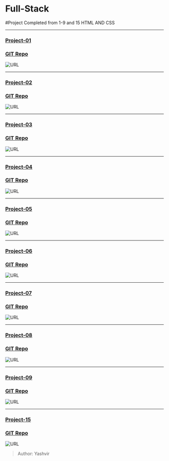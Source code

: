 # Full-Stack

#Project Completed  from 1-9 and 15 HTML AND CSS


***
### [Project-01](https://yashvir-htmlcss-project1.netlify.app/)
### [GIT Repo](https://github.com/SveerPal/Full-Stack-HTML-CSS-Project-01)
![URL](https://yashvir-htmlcss-project1.netlify.app/yashvir-htmlcss-project1-netlify-app-2022-07-28-06_28_08.png)
***
### [Project-02](https://yashvir-htmlcss-project2.netlify.app/)
### [GIT Repo](https://github.com/SveerPal/Full-Stack-HTML-CSS-Project-02)
![URL](https://yashvir-htmlcss-project2.netlify.app/screencapture-yashvir-htmlcss-project2-netlify-app-2022-07-29-21_15_48.png)
***
### [Project-03](https://yashvir-htmlcss-project3.netlify.app/)
### [GIT Repo](https://github.com/SveerPal/Full-Stack-HTML-CSS-Project-03)
![URL](https://yashvir-htmlcss-project3.netlify.app/screencapture-yashvir-htmlcss-project3-netlify-app-2022-07-29-21_15_17.png)
***
### [Project-04](https://yashvir-htmlcss-project4.netlify.app/)
### [GIT Repo](https://github.com/SveerPal/Full-Stack-HTML-CSS-Project-04)
![URL](https://yashvir-htmlcss-project4.netlify.app/screencapture-yashvir-htmlcss-project4-netlify-app-2022-07-29-21_15_00.png)
***
### [Project-05](https://yashvir-htmlcss-project5.netlify.app/)
### [GIT Repo](https://github.com/SveerPal/Full-Stack-HTML-CSS-Project-05)
![URL](https://yashvir-htmlcss-project5.netlify.app/screencapture-yashvir-htmlcss-project5-netlify-app-2022-07-29-21_14_42.png)
***
### [Project-06](https://yashvir-htmlcss-project6.netlify.app/)
### [GIT Repo](https://github.com/SveerPal/Full-Stack-HTML-CSS-Project-06)
![URL](https://yashvir-htmlcss-project6.netlify.app/screencapture-yashvir-htmlcss-project6-netlify-app-2022-07-29-21_14_31.png)
***
### [Project-07](https://yashvir-htmlcss-project7.netlify.app/)
### [GIT Repo](https://github.com/SveerPal/Full-Stack-HTML-CSS-Project-07)
![URL](https://yashvir-htmlcss-project7.netlify.app/screencapture-yashvir-htmlcss-project7-netlify-app-2022-07-29-21_14_17.png)
***
### [Project-08](https://yashvir-htmlcss-project8.netlify.app/)
### [GIT Repo](https://github.com/SveerPal/Full-Stack-HTML-CSS-Project-08)
![URL]( https://yashvir-htmlcss-project8.netlify.app/screencapture-yashvir-htmlcss-project8-netlify-app-2022-07-29-21_09_47.png)
***
### [Project-09](https://yashvir-htmlcss-project9.vercel.app/)
### [GIT Repo]( https://github.com/SveerPal/Full-Stack-HTML-CSS-Project-09)
![URL](https://yashvir-htmlcss-project9.vercel.app/screencapture-yashvir-htmlcss-project9-vercel-app-2022-07-29-22_58_55.png)
***
### [Project-15](https://yashvir-htmlcss-project15.vercel.app/)
### [GIT Repo](https://github.com/SveerPal/Full-Stack-HTML-CSS-Project-15)
![URL](https://yashvir-htmlcss-project15.vercel.app/screenshot.png)


> Author: Yashvir
